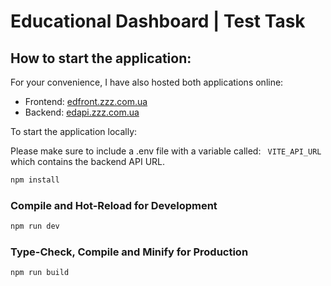 # Educational Dashboard | Test Task

## How to start the application:

For your convenience, I have also hosted both applications online:
- Frontend: [edfront.zzz.com.ua](https://edfront.zzz.com.ua)
- Backend: [edapi.zzz.com.ua](https://edapi.zzz.com.ua)

To start the application locally:

Please make sure to include a .env file with a variable called:
``` VITE_API_URL``` which contains the backend API URL.

```sh
npm install
```

### Compile and Hot-Reload for Development

```sh
npm run dev
```

### Type-Check, Compile and Minify for Production

```sh
npm run build
```
